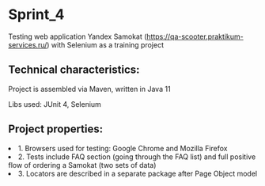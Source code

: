 ﻿# Sprint_4
Testing web application Yandex Samokat (https://qa-scooter.praktikum-services.ru/) with Selenium as a training project
## Technical characteristics:
<p> Project is assembled via Maven, written in Java 11
<p> Libs used: JUnit 4, Selenium

## Project properties:
<li> 1. Browsers used for testing: Google Chrome and Mozilla Firefox
<li> 2. Tests include FAQ section (going through the FAQ list) and full positive flow of ordering a Samokat (two sets of data)
<li> 3. Locators are described in a separate package after Page Object model 

